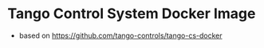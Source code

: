 # Tango Control System Docker Image

* based on <https://github.com/tango-controls/tango-cs-docker>
